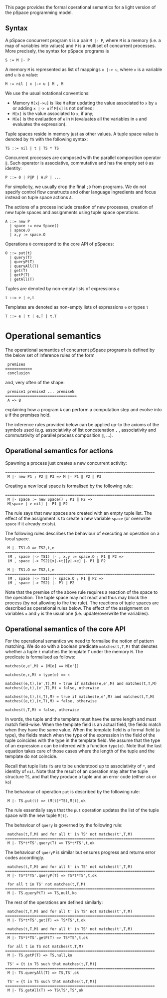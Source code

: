 This page provides the formal operational semantics for a light version of the pSpace programming model.

## Syntax

A pSpace concurrent program `S` is a pair `M |- P`, where `M` is a memory (i.e. a map of variables into values) and `P` is a multiset of concurrent processes. More precisely, the syntax for pSpace programs is

```
S := M |- P
```

A memory `M` is represented as list of mappings `x |-> u`, where `x` is a variable and `u` is a value:

```
M := nil | x |-> u | M , M
```

We use the usual notational conventions:
* Memory `M[x|->u]` is like `M` after updating the value associated to `x` by `u` or adding `x |-> u` if `M[x]` is not defined;
* `M[x]` is the value associated to `x`, if any;
* `M[e]` is the evaluation of `e` in `M` (evaluates all the variables in `e` and evaluates the expression).

Tuple spaces reside in memory just as other values. A tuple space value is denoted by `TS` with the following syntax:

```
TS ::= nil | t | TS * TS
```

Concurrent processes are composed with the parallel composition operator `‖`. Such operator is associative, commutative and has the empty set `0` as identity:  

```
P ::= 0 | P‖P | A;P | ...
```

For simplicity, we usually drop the final `;0` from programs. We do not specify control flow constructs and other language ingredients and focus instead on tuple space actions `A`.

The actions of a process include creation of new processes, creation of new tuple spaces and assignments using tuple space operations.

```
A ::= new P
  | space := new Space()
  | space.O
  | x,y := space.O
```

Operations `O` correspond to the core API of pSpaces:

```
O ::= put(t)
  | query(T)
  | queryP(T)
  | queryAll(T)
  | get(T)
  | getP(T)
  | getAll(T)
```

Tuples are denoted by non-empty lists of expressions `e`

```
t ::= e | e,t
```

Templates are denoted as non-empty lists of expressions `e` or types `τ`

```
T ::= e | τ | e,T | τ,T
```

# Operational semantics

The operational semantics of concurrent pSpace programs is defined by the below set of inference rules of the form

```
 premises
============
 conclusion
```

and, very often of the shape:

```
 premise1 premise2 ... premiseN
================================
 A => B
```

explaining how a program `A` can perform a computation step and evolve into `B` if the premises hold.

The inference rules provided below can be applied up-to the axioms of the symbols used (e.g. associativity of list concatenation `,` , associativity and commutativity of parallel process composition `‖`, ...).

## Operational semantics for actions

Spawning a process just creates a new concurrent activity:

```
===================================================================
 M |- new P1 ; P2 ‖ P3 => M |- P1 ‖ P2 ‖ P3
```

Creating a new local space is formalised by the following rule:

```
===================================================================
 M |- space := new Space() ; P1 ‖ P2 =>
 M[space |-> nil] |- P1 ‖ P2
```

The rule says that new spaces are created with an empty tuple list. The effect of the assignment is to create a new variable `space` (or overwrite `space` if it already exists).

The following rules describes the behaviour of executing an operation on a local space.

```
 M |- TS1.O => TS2,t,e
===================================================================
 (M , space |-> TS1) |- , x,y := space.O ; P1 ‖ P2 =>
 (M , space |-> TS2)[x|->t][y|->e] |- P1 ‖ P2
```

```
 M |- TS1.O => TS2,t,e
===================================================================
 (M , space |-> TS1) |- space.O ; P1 ‖ P2 =>
 (M , space |-> TS2) |- P1 ‖ P2
```

Note that the premise of the above rule requires a reaction of the space to the operation. The tuple space may not react and thus may block the process (by not allowing to fire the rule). The reactions of tuple spaces are described as operational rules below. The effect of the assignment on variables `x` and `y` is the usual one (i.e. update/overwrite the variables).


## Operational semantics of the core API

For the operational semantics we need to formalise the notion of pattern matching. We do so with a boolean predicate `matches(t,T,M)` that denotes whether a tuple `t` matches the template `T` under the memory `M`. The predicate is formalised as follows:

```
matches(e,e',M) = (M[e] == M[e'])

matches(e,τ,M) = type(e) == τ

matches((e,t),(e',T),M) = true if matches(e,e',M) and matches(t,T,M)
matches((e,t),(e',T),M) = false, otherwise

matches((e,t),(τ,T),M) = true if matches(e,e',M) and matches(t,T,M)
matches((e,t),(τ,T),M) = false, otherwise

matches(t,T,M) = false, otherwise
```

In words, the tuple and the template must have the same length and must match field-wise.
When the template field is an actual field, the fields match when they have the same value. When the template field is a formal field (a type), the fields match when the type of the expression in the field of the tuple coincides with the type in the template field. We assume that the type of an expression `e` can be inferred with a function `type(e)`. Note that the last equation takes care of those cases where the length of the tuple and the template do not coincide.

Recall that tuple lists `TS` are to be understood up to associativity of `*`, and identity of `nil`. Note that the result of an operation may alter the tuple structure `TS`, and that they produce a tuple and an error code (either `ok` or `ko`)

The behaviour of operation `put` is described by the following rule:

```
 M |- TS.put(t) => (M[t]*TS),M[t],ok
```

The rule essentially says that the `put` operation updates the list of the tuple space with the new tuple `M[t]`.

The behaviour of `query` is governed by the following rule:

```
 matches(t,T,M) and for all t' in TS' not matches(t',T,M)
===================================================================
 M |- TS*t*TS'.query(T) => TS*t*TS',t,ok
 ```

The behaviour of `queryP` is similar but ensures progress and returns error codes accordingly.

```
 matches(t,T,M) and for all t' in TS' not matches(t',T,M)
===================================================================
 M |- TS*t*TS'.queryP(T) => TS*t*TS',t,ok

 for all t in TS' not matches(t,T,M)
===================================================================
 M |- TS.queryP(T) => TS,null,ko
```

The rest of the operations are defined similarly:

```
 matches(t,T,M) and for all t' in TS' not matches(t',T,M)
===================================================================
 M |- TS*t*TS'.get(T) => TS*TS',t,ok

 matches(t,T,M) and for all t' in TS' not matches(t',T,M)
===================================================================
 M |- TS*t*TS'.getP(T) => TS*TS',t,ok

 for all t in TS not matches(t,T,M)
===================================================================
 M |- TS.getP(T) => TS,null,ko

 TS' = {t in TS such that matches(t,T,M)}
===================================================================
 M |- TS.queryAll(T) => TS,TS',ok

 TS' = {t in TS such that matches(t,T,M)}
===================================================================
 M |- TS.getAll(T) => TS\TS',TS',ok

```
